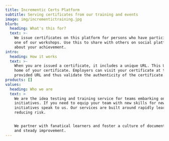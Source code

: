 ```yaml
---
title: Incrementic Certs Platform
subtitle: Serving certificates from our training and events
image: img/incrementictraining.jpg
blurb:
  heading: What's this for?
  text: >-
    We issue certificates on this platform for persons who have participated in
    one of our workshops. Use this to share with others on social platforms
    about your achievement.
intro:
  heading: How it works
  text: >-
    When you are issued a certificate, it includes a unique URL. This URL is the
    home of your certificate. Employers can visit your certificate at the
    provided URL and thus validate the authenticity of the certificate.
products: []
values:
  heading: Who we are
  text: >
    We are the idea testing and training service for teams embarking on new
    initiatives. If you need to equip your team with new skills for new
    initiatives speak to us. Our services are built around rapidly learning and
    reducing risk. 


    We partner with fanatical learners and foster a culture of documentation,
    and steady improvement.
---
```


